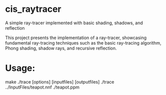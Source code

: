 # cis_raytracer

A simple ray-tracer implemented with basic shading, shadows, and reflection

This project presents the implementation of a ray-tracer, showcasing fundamental ray-tracing techniques such as the basic ray-tracing algorithm, Phong shading, shadow rays, and recursive reflection.

# Usage:

make
./trace [options] [inputfiles] [outputfiles]
./trace ../InputFiles/teapot.nnf ./teapot.ppm
